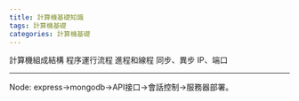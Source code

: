 ```yaml
---
title: 計算機基礎知識
tags: 計算機基礎
categories: 計算機基礎
---
```

計算機組成結構
程序運行流程
進程和線程
同步、異步
IP、端口

---------------------
Node: express->mongodb->API接口->會話控制->服務器部署。